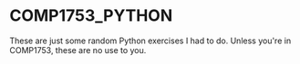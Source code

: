 # COMP1753_PYTHON
These are just some random Python exercises I had to do. Unless you're in COMP1753, these are no use to you.
